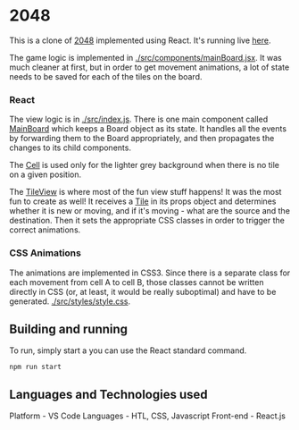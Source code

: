 # 2048
This is a clone of [2048](https://play2048.co/) implemented using React. It's running live [here]().

The game logic is implemented in [./src/components/mainBoard.jsx](). It was much cleaner at first, but in order to get movement animations, a lot of state needs to be saved for each of the tiles on the board.

### React

The view logic is in [./src/index.js](). There is one main component called [MainBoard]() which keeps a Board object as its state. It handles all the events by forwarding them to the Board appropriately, and then propagates the changes to its child components. 

The [Cell]() is used only for the lighter grey background when there is no tile on a given position.

The [TileView]() is where most of the fun view stuff happens! It was the most fun to create as well! It receives a [Tile]() in its props object and determines whether it is new or moving, and if it's moving - what are the source and the destination. Then it sets the appropriate CSS classes in order to trigger the correct animations.

### CSS Animations

The animations are implemented in CSS3. Since there is a separate class for each movement from cell A to cell B, those classes cannot be written directly in CSS (or, at least, it would be really suboptimal) and have to be generated. [./src/styles/style.css]().

## Building and running

To run, simply start a you can use the React standard command.

    npm run start
    
## Languages and Technologies used
Platform - VS Code 
Languages - HTL, CSS, Javascript
Front-end - React.js
